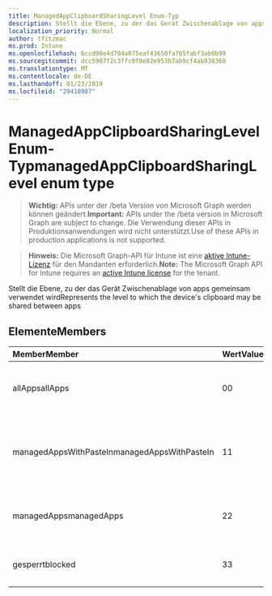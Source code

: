 ```yaml
---
title: ManagedAppClipboardSharingLevel Enum-Typ
description: Stellt die Ebene, zu der das Gerät Zwischenablage von apps gemeinsam verwendet wird
localization_priority: Normal
author: tfitzmac
ms.prod: Intune
ms.openlocfilehash: 6ccd90e4d704a075eaf43650fa765fabf3ab0b99
ms.sourcegitcommit: dcc5907f2c3ffc0f0e82e953b7ab9cf4ab938360
ms.translationtype: MT
ms.contentlocale: de-DE
ms.lasthandoff: 01/23/2019
ms.locfileid: "29410987"
---
```

# <a name="managedappclipboardsharinglevel-enum-type"></a><span data-ttu-id="59283-103">ManagedAppClipboardSharingLevel Enum-Typ</span><span class="sxs-lookup"><span data-stu-id="59283-103">managedAppClipboardSharingLevel enum type</span></span>

> <span data-ttu-id="59283-104">**Wichtig:** APIs unter der /beta Version von Microsoft Graph werden können geändert.</span><span class="sxs-lookup"><span data-stu-id="59283-104">**Important:** APIs under the /beta version in Microsoft Graph are subject to change.</span></span> <span data-ttu-id="59283-105">Die Verwendung dieser APIs in Produktionsanwendungen wird nicht unterstützt.</span><span class="sxs-lookup"><span data-stu-id="59283-105">Use of these APIs in production applications is not supported.</span></span>

> <span data-ttu-id="59283-106">**Hinweis:** Die Microsoft Graph-API für Intune ist eine [aktive Intune-Lizenz](https://go.microsoft.com/fwlink/?linkid=839381) für den Mandanten erforderlich.</span><span class="sxs-lookup"><span data-stu-id="59283-106">**Note:** The Microsoft Graph API for Intune requires an [active Intune license](https://go.microsoft.com/fwlink/?linkid=839381) for the tenant.</span></span>

<span data-ttu-id="59283-107">Stellt die Ebene, zu der das Gerät Zwischenablage von apps gemeinsam verwendet wird</span><span class="sxs-lookup"><span data-stu-id="59283-107">Represents the level to which the device's clipboard may be shared between apps</span></span>

## <a name="members"></a><span data-ttu-id="59283-108">Elemente</span><span class="sxs-lookup"><span data-stu-id="59283-108">Members</span></span>
|<span data-ttu-id="59283-109">Member</span><span class="sxs-lookup"><span data-stu-id="59283-109">Member</span></span>|<span data-ttu-id="59283-110">Wert</span><span class="sxs-lookup"><span data-stu-id="59283-110">Value</span></span>|<span data-ttu-id="59283-111">Beschreibung</span><span class="sxs-lookup"><span data-stu-id="59283-111">Description</span></span>|
|:---|:---|:---|
|<span data-ttu-id="59283-112">allApps</span><span class="sxs-lookup"><span data-stu-id="59283-112">allApps</span></span>|<span data-ttu-id="59283-113">0</span><span class="sxs-lookup"><span data-stu-id="59283-113">0</span></span>|<span data-ttu-id="59283-114">Freigabe zwischen alle apps, verwaltete oder nicht zulässig</span><span class="sxs-lookup"><span data-stu-id="59283-114">Sharing is allowed between all apps, managed or not</span></span>|
|<span data-ttu-id="59283-115">managedAppsWithPasteIn</span><span class="sxs-lookup"><span data-stu-id="59283-115">managedAppsWithPasteIn</span></span>|<span data-ttu-id="59283-116">1</span><span class="sxs-lookup"><span data-stu-id="59283-116">1</span></span>|<span data-ttu-id="59283-117">Freigabe ist zulässig zwischen alle verwalteten apps mit Einfügen in aktiviert</span><span class="sxs-lookup"><span data-stu-id="59283-117">Sharing is allowed between all managed apps with paste in enabled</span></span>|
|<span data-ttu-id="59283-118">managedApps</span><span class="sxs-lookup"><span data-stu-id="59283-118">managedApps</span></span>|<span data-ttu-id="59283-119">2</span><span class="sxs-lookup"><span data-stu-id="59283-119">2</span></span>|<span data-ttu-id="59283-120">Freigabe ist zwischen alle verwalteten apps zulässig.</span><span class="sxs-lookup"><span data-stu-id="59283-120">Sharing is allowed between all managed apps</span></span>|
|<span data-ttu-id="59283-121">gesperrt</span><span class="sxs-lookup"><span data-stu-id="59283-121">blocked</span></span>|<span data-ttu-id="59283-122">3</span><span class="sxs-lookup"><span data-stu-id="59283-122">3</span></span>|<span data-ttu-id="59283-123">Freigabe von zwischen apps ist deaktiviert.</span><span class="sxs-lookup"><span data-stu-id="59283-123">Sharing between apps is disabled</span></span>|





